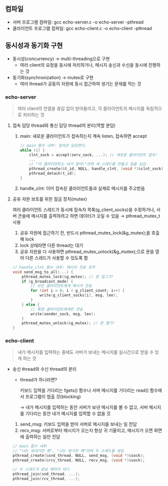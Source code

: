 ## 컴파일
- 서버 프로그램 컴파일: gcc echo-server.c -o echo-server -pthread
- 클라이언트 프로그램 컴파일: gcc echo-client.c -o echo-client -pthread

## 동시성과 동기화 구현
- 동시성(concurrency) → multi-threading으로 구현
    - 여러 client의 요청을 동시에 처리하거나, 메시지 송신과 수신을 동시에 진행하는 것
- 동기화(synchronization) → mutex로 구현
    - 여러 thread가 공동의 자원에 동시 접근하여 생기는 문제를 막는 것

### echo-server

> 여러 client의 연결을 끊김 없이 받아들이고, 각 클라이언트의 메시지를 독립적으로 처리하는 것
> 
1. 접속 담당 thread와 통신 담당 thread의 분리(역할 분담)
    1. main: 새로운 클라이언트가 접속하는지 계속 listen, 접속하면 accept
        
        ```c
        // main 함수 내부: 접속만 담당한다.
        while (1) {
            clnt_sock = accept(serv_sock, ...); // 새로운 클라이언트 접속!
            ...
            // "이 클라이언트는 네가 맡아!"라며 새 스레드를 만들고 일을 넘김
            pthread_create(&t_id, NULL, handle_clnt, (void *)&clnt_sock);
            pthread_detach(t_id);
        }
        ```
        
    2. handle_clnt: 이미 접속된 클라이언트들과 실제로 메시지를 주고받음
2. 공유 자원 보호를 위한 잠금 장치(mutex)
    
    여러 클라이언트 스레드가 동시에 접속자 목록(g_client_socks)을 수정하거나, 서버 콘솔에 메시지를 출력하려고 하면 데이터가 꼬일 수 있음 → pthread_mutex_t 사용
    
    1. 공유 자원에 접근하기 전, 반드시 pthread_mutex_lock(&g_mutex);을 호출해 lock
    2. lock 상태라면 다른 thread는 대기
    3. 공유 자원을 다 사용하면 pthread_mutex_unlock(&g_mutex);으로 문을 열어 다른 스레드가 사용할 수 있도록 함
    
    ```c
    // handle_clnt 함수 내부: 메시지 전송 로직
    void send_msg_to_all(...) {
        pthread_mutex_lock(&g_mutex); // 문 잠그기!
        if (g_broadcast_mode) {
            // 모든 클라이언트에게 메시지 전송
            for (int i = 0; i < g_client_count; i++) {
                write(g_client_socks[i], msg, len);
            }
        } else {
            // 특정 클라이언트에게만 전송
            write(sender_sock, msg, len);
        }
        pthread_mutex_unlock(&g_mutex); // 문 열기!
    }
    ```
    

### echo-client

> 내가 메시지를 입력하는 중에도 서버가 보내는 메시지를 실시간으로 받을 수 있게 하는 것
> 
- 송신 thread와 수신 thread의 분리
    - thread가 하나라면?
        
        키보드 입력을 기다리는 fgets() 함수나 서버 메시지를 기다리는 read() 함수에서 프로그램이 멈출 것(blocking)
        
        → 내가 메시지를 입력하는 동안 서버가 보낸 메시지를 볼 수 없고, 서버 메시지를 기다리는 동안 내가 메시지를 입력할 수 없을 것 
        
    1. send_msg: 키보드 입력을 받아 서버로 메시지를 보내는 일 전담
    2. recv_msg: 서버로부터 메시지가 오는지 항상 귀 기울이고, 메시지가 오면 화면에 출력하는 일만 전담
    
    ```c
    // main 함수 내부
    // "너는 보내기만 해", "너는 받기만 해"라며 두 스레드를 생성
    pthread_create(&snd_thread, NULL, send_msg, (void *)&sock);
    pthread_create(&rcv_thread, NULL, recv_msg, (void *)&sock);
    
    // 두 스레드가 끝날 때까지 대기
    pthread_join(snd_thread, ...);
    pthread_join(rcv_thread, ...);
    ```